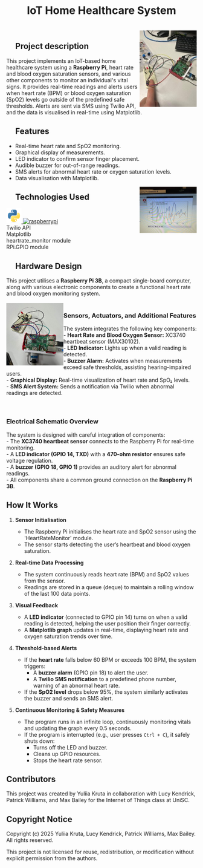<h1 align="center">IoT Home Healthcare System</h1>
<br/>
<img align="right" src="./images/image1.jpg" width="30%" height="auto"/>
<div id="user-content-toc">
  <ul align="left" style="list-style: none;">
    <summary>
      <h2>Project description</h2>
    </summary>
  </ul>
</div>
This project implements an IoT-based home healthcare system using a <b>Raspberry Pi</b>, heart rate and blood oxygen saturation sensors, and various other components to monitor an individual's vital signs. It provides real-time readings and alerts users when heart rate (BPM) or blood oxygen saturation (SpO2) levels go outside of the predefined safe thresholds. Alerts are sent via SMS using Twilio API, and the data is visualised in real-time using Matplotlib.

<div id="user-content-toc">
  <ul align="left" style="list-style: none;">
    <summary>
      <h2>Features</h2>
    </summary>
  </ul>
</div>
<ul>
  <li>Real-time heart rate and SpO2 monitoring.</li>
  <li>Graphical display of measurements.</li>
  <li>LED indicator to confirm sensor finger placement.</li>
  <li>Audible buzzer for out-of-range readings.</li>
  <li>SMS alerts for abnormal heart rate or oxygen saturation levels.</li>
  <li>Data visualisation with Matplotlib.</li>
</ul>

<img align="right" src="./images/image4.png" width="30%" height="auto"/>

<div id="user-content-toc">
  <ul align="left" style="list-style: none;">
    <summary>
      <h2>Technologies Used</h2>
    </summary>
  </ul>
</div>
<a href="https://www.python.org" target="_blank" rel="noreferrer"> <img src="https://raw.githubusercontent.com/devicons/devicon/master/icons/python/python-original.svg" alt="python" width="40" height="40"/> </a>
<a href="https://www.raspberrypi.com/" target="_blank" rel="noreferrer"> <img src="https://cdn.jsdelivr.net/gh/devicons/devicon@latest/icons/raspberrypi/raspberrypi-original.svg" alt="raspberrypi" width="40" height="40"/> </a><br/>
Twilio API<br/> 
Matplotlib<br/>
heartrate_monitor module<br/>
RPi.GPIO module

<div id="user-content-toc">
  <ul align="left" style="list-style: none;">
    <summary>
      <h2>Hardware Design</h2>
    </summary>
  </ul>
</div>
This project utilises a <b>Raspberry Pi 3B</b>, a compact single-board computer, along with various electronic components to create a functional heart rate and blood oxygen monitoring system.
<br/><br/>
<img align="left" src="./images/image3.png" width="30%" height="auto"/>

<h3>Sensors, Actuators, and Additional Features</h3>
The system integrates the following key components:<br/>
- <b>Heart Rate and Blood Oxygen Sensor:</b> XC3740 heartbeat sensor (MAX30102).  <br/>
- <b>LED Indicator:</b> Lights up when a valid reading is detected.  <br/>
- <b>Buzzer Alarm:</b> Activates when measurements exceed safe thresholds, assisting hearing-impaired users.  <br/>
- <b>Graphical Display:</b> Real-time visualization of heart rate and SpO₂ levels.  <br/>
- <b>SMS Alert System:</b> Sends a notification via Twilio when abnormal readings are detected.  
<br/><br/><br/>
<h3>Electrical Schematic Overview </h3> 
The system is designed with careful integration of components:  <br/>
- The <b>XC3740 heartbeat sensor</b> connects to the Raspberry Pi for real-time monitoring.    <br/>
- A <b>LED indicator (GPIO 14, TXD)</b> with a <b>470-ohm resistor</b> ensures safe voltage regulation.    <br/>
- A <b>buzzer (GPIO 18, GPIO 1)</b> provides an auditory alert for abnormal readings.    <br/>
- All components share a common ground connection on the <b>Raspberry Pi 3B</b>.    

<h2>How It Works</h2>

1. **Sensor Initialisation**  
   - The Raspberry Pi initialises the heart rate and SpO2 sensor using the 'HeartRateMonitor' module.  
   - The sensor starts detecting the user’s heartbeat and blood oxygen saturation.  

2. **Real-time Data Processing**  
   - The system continuously reads heart rate (BPM) and SpO2 values from the sensor.  
   - Readings are stored in a queue (deque) to maintain a rolling window of the last 100 data points.  

3. **Visual Feedback**  
   - A **LED indicator** (connected to GPIO pin 14) turns on when a valid reading is detected, helping the user position their finger correctly.  
   - A **Matplotlib graph** updates in real-time, displaying heart rate and oxygen saturation trends over time.  

4. **Threshold-based Alerts**  
   - If the **heart rate** falls below 60 BPM or exceeds 100 BPM, the system triggers:  
     - A **buzzer alarm** (GPIO pin 18) to alert the user.  
     - A **Twilio SMS notification** to a predefined phone number, warning of an abnormal heart rate.  
   - If the **SpO2 level** drops below 95%, the system similarly activates the buzzer and sends an SMS alert.  

5. **Continuous Monitoring & Safety Measures**  
   - The program runs in an infinite loop, continuously monitoring vitals and updating the graph every 0.5 seconds.  
   - If the program is interrupted (e.g., user presses `Ctrl + C`), it safely shuts down:  
     - Turns off the LED and buzzer.  
     - Cleans up GPIO resources.  
     - Stops the heart rate sensor.  

<h2>Contributors</h2> 
This project was created by Yuliia Kruta in collaboration with Lucy Kendrick, Patrick Williams, and Max Bailey for the Internet of Things class at UniSC.

<h2>Copyright Notice</h2>

Copyright (c) 2025 Yuliia Kruta, Lucy Kendrick, Patrick Williams, Max Bailey. All rights reserved.

This project is not licensed for reuse, redistribution, or modification without explicit permission from the authors.

